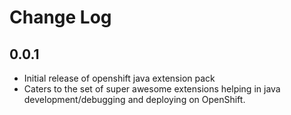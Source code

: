 # Change Log

## 0.0.1
- Initial release of openshift java extension pack
- Caters to the set of super awesome extensions helping in java development/debugging and deploying on OpenShift.